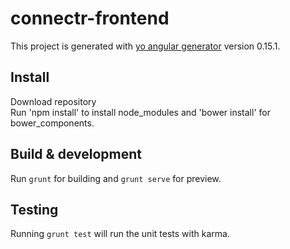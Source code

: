 # connectr-frontend

This project is generated with [yo angular generator](https://github.com/yeoman/generator-angular)
version 0.15.1.

## Install

Download repository  
Run 'npm install' to install node_modules and 'bower install' for bower_components.

## Build & development

Run `grunt` for building and `grunt serve` for preview.

## Testing

Running `grunt test` will run the unit tests with karma.
